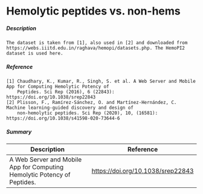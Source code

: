 # Hemolytic peptides vs. non-hems 

##### Description 

    The dataset is taken from [1], also used in [2] and downloaded from 
    https://webs.iiitd.edu.in/raghava/hemopi/datasets.php. The HemoPI2 dataset is used here.
    
##### Reference

    [1] Chaudhary, K., Kumar, R., Singh, S. et al. A Web Server and Mobile App for Computing Hemolytic Potency of 
        Peptides. Sci Rep (2016), 6 (22843): https://doi.org/10.1038/srep22843
    [2] Plisson, F., Ramírez-Sánchez, O. and Martínez-Hernández, C. Machine learning-guided discovery and design of 
        non-hemolytic peptides. Sci Rep (2020), 10, (16581): https://doi.org/10.1038/s41598-020-73644-6
        
##### Summary
 
| Description                                                               | Reference                         |
|---------------------------------------------------------------------------|-----------------------------------|
| A Web Server and Mobile App for Computing Hemolytic Potency of Peptides. | https://doi.org/10.1038/srep22843 |
             

